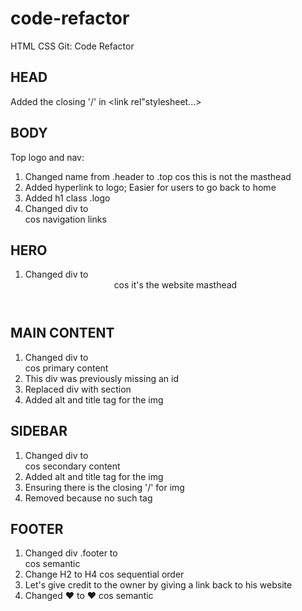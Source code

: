 # code-refactor
HTML CSS Git: Code Refactor

## HEAD
Added the closing '/' in <link rel"stylesheet...>

## BODY
Top logo and nav:
  1) Changed name from .header to .top cos this is not the masthead
  2) Added hyperlink to logo; Easier for users to go back to home
  3) Added h1 class .logo
  4) Changed div to <nav> cos navigation links
  
## HERO
  1) Changed div to <header> cos it's the website masthead
  
## MAIN CONTENT
  1) Changed div to <main> cos primary content
  2) This div was previously missing an id
  3) Replaced div with section
  4) Added alt and title tag for the img
  
## SIDEBAR
  1) Changed div to <aside> cos secondary content
  2) Added alt and title tag for the img
  3) Ensuring there is the closing '/' for img
  4) Removed </img> because no such tag 
  
## FOOTER
  1) Changed div .footer to <footer> cos semantic
  2) Change H2 to H4 cos sequential order
  3) Let's give credit to the owner by giving a link back to his website
  4) Changed ❤️ to &hearts; cos semantic
